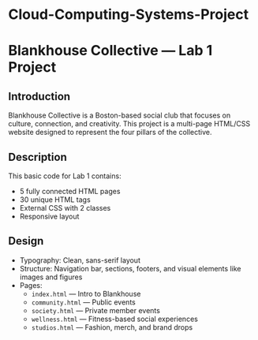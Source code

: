 # Cloud-Computing-Systems-Project

# Blankhouse Collective — Lab 1 Project

## Introduction
Blankhouse Collective is a Boston-based social club that focuses on culture, connection, and creativity. This project is a multi-page HTML/CSS website designed to represent the four pillars of the collective.

## Description
This basic code for Lab 1 contains:
- 5 fully connected HTML pages
- 30 unique HTML tags
- External CSS with 2 classes
- Responsive layout

## Design
- Typography: Clean, sans-serif layout
- Structure: Navigation bar, sections, footers, and visual elements like images and figures
- Pages:
  - `index.html` — Intro to Blankhouse
  - `community.html` — Public events
  - `society.html` — Private member events
  - `wellness.html` — Fitness-based social experiences
  - `studios.html` — Fashion, merch, and brand drops

